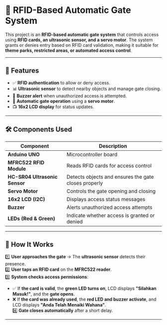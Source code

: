 # 🔑 RFID-Based Automatic Gate System  

This project is an **RFID-based automatic gate system** that controls access using **RFID cards, an ultrasonic sensor, and a servo motor**. The system grants or denies entry based on RFID card validation, making it suitable for **theme parks, restricted areas, or automated access control**.  

---

## 📌 Features  
- ✅ **RFID authentication** to allow or deny access.  
- 📊 **Ultrasonic sensor** to detect nearby objects and manage gate closing.  
- 🔔 **Buzzer alert** when unauthorized access is attempted.  
- 🔄 **Automatic gate operation** using a **servo motor**.  
- 📺 **16x2 LCD display** for status updates.  

---

## 🛠️ Components Used  
| Component | Description |  
|-----------|------------|  
| **Arduino UNO** | Microcontroller board |  
| **MFRC522 RFID Module** | Reads RFID cards for access control |  
| **HC-SR04 Ultrasonic Sensor** | Detects objects and ensures the gate closes properly |  
| **Servo Motor** | Controls the gate opening and closing |  
| **16x2 LCD (I2C)** | Displays access status messages |  
| **Buzzer** | Alerts unauthorized access attempts |  
| **LEDs (Red & Green)** | Indicate whether access is granted or denied |  

---

## 🔄 How It Works  
1️⃣ **User approaches the gate** → The **ultrasonic sensor** detects their presence.  
2️⃣ **User taps an RFID card** on the **MFRC522 reader**.  
3️⃣ **System checks access permissions**:  
   - ✅ If **the card is valid**, the **green LED turns on**, LCD displays **"Silahkan Masuk!"**, and the **gate opens**.  
   - ❌ If **the card was already used**, the **red LED and buzzer activate**, and LCD displays **"Anda Telah Menaiki Wahana"**.  
4️⃣ **Gate closes automatically** after a short delay.  

---
